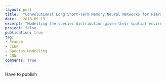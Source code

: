 ```yaml
---
layout: post
title:  "Convolutional Long Short-Term Memory Neural Networks for Hierarchical Species Prediction"
date:   2018-09-13
excerpt: "Modelling the species distribution given their spatial environmental features along with the species taxonomy."
project: false
publication: true
tag:
- France 
- CLEF
- Species Modelling
- CNN
comments: true
---
```

Have to publish
